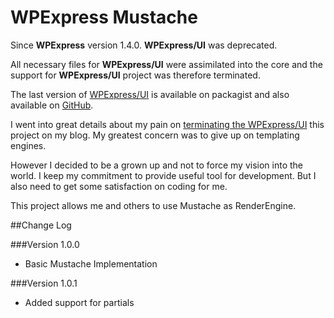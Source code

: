# WPExpress Mustache

Since **WPExpress** version 1.4.0. **WPExpress/UI** was deprecated. 
 
All necessary files for **WPExpress/UI** were assimilated into the core and the support for **WPExpress/UI** project was therefore terminated.
   
The last version of [WPExpress/UI](https://packagist.org/packages/page-carbajal/wpexpress-ui) is available on packagist and also available on [GitHub](https://github.com/Page-Carbajal/WPExpress-UI).

I went into great details about my pain on [terminating the WPExpress/UI](http://pagecarbajal.com/a-minimal-footprint/) this project on my blog. My greatest concern was to give up on templating engines. 

However I decided to be a grown up and not to force my vision into the world. I keep my commitment to provide useful tool for development. But I also need to get some satisfaction on coding for me.

This project allows me and others to use Mustache as RenderEngine. 


##Change Log

###Version 1.0.0

- Basic Mustache Implementation


###Version 1.0.1

- Added support for partials 